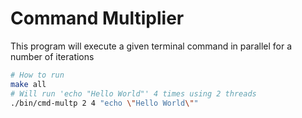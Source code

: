 # Command Multiplier

This program will execute a given terminal command in parallel for a number of iterations
```bash
# How to run
make all
# Will run 'echo "Hello World"' 4 times using 2 threads
./bin/cmd-multp 2 4 "echo \"Hello World\""
```
